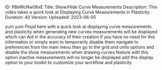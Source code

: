 ID: PBeWcNw06xE
Title: Show/Hide Curve Measurements
Description: This video takes a quick look at Displaying Curve Measurements in Plasticity.
Duration: 40
Version: 
Uploaded: 2023-06-05

yum yum Floyd here with a quick look at
displaying curve measurements and
plasticity when generating new curves
measurements will be displayed which can
Aid in the accuracy of their creation if
you have no need for this information or
simply want to temporarily disable them
navigate to preferences from the main
menu then go to the grid and units
options and disable the show
measurements when drawing curves feature
with this option inactive measurements
will no longer be displayed add this
display option to your toolkit to
customize your workflow and plasticity

